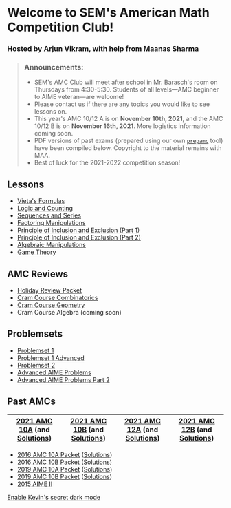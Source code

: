 # Welcome to SEM's American Math Competition Club!

### Hosted by Arjun Vikram, with help from Maanas Sharma

>  ### Announcements:
>
> - SEM's AMC Club will meet after school in Mr. Barasch's room on Thursdays from 4:30-5:30. Students of all levels—AMC beginner to AIME veteran—are welcome!
> - Please contact us if there are any topics you would like to see lessons on.
> - This year's AMC 10/12 A is on **November 10th, 2021**, and the AMC 10/12 B is on **November 16th, 2021**. More logistics information coming soon.
> - PDF versions of past exams (prepared using our own [`prepamc`](https://github.com/arjvik/prepamc) tool) have been compiled below. Copyright to the material remains with MAA.
> - Best of luck for the 2021-2022 competition season!


## Lessons

- [Vieta's Formulas](VietasFormulas.pdf)
- [Logic and Counting](LogicCombinatorics.pdf)
- [Sequences and Series](SequencesSeries.pdf)
- [Factoring Manipulations](FactoringManipulations.pdf)
- [Principle of Inclusion and Exclusion (Part 1)](PIEPart1.pdf)
- [Principle of Inclusion and Exclusion (Part 2)](PIEPart2.pdf)
- [Algebraic Manipulations](AlgebraicManipulations.pdf)
- [Game Theory](GameTheory.pdf)

## AMC Reviews

- [Holiday Review Packet](Holiday-Review.pdf)
- [Cram Course Combinatorics](Cram-Course-Combinatorics.pdf)
- [Cram Course Geometry](Cram-Course-Geometry.pdf)
- Cram Course Algebra (coming soon)

## Problemsets

- [Problemset 1](Problemset1.pdf)
- [Problemset 1 Advanced](Problemset1Advanced.pdf)
- [Problemset 2](Problemset2.pdf)
- [Advanced AIME Problems](Week2Advanced.pdf)
- [Advanced AIME Problems Part 2](AdvancedAIMEProblemsPart2.pdf)

## Past AMCs

| [2021 AMC 10A](Exams/2021-AMC-10A.pdf) (and [Solutions](https://artofproblemsolving.com/wiki/index.php/2021_AMC_10A_Problems)) | [2021 AMC 10B](Exams/2021-AMC-10B.pdf) (and [Solutions](https://artofproblemsolving.com/wiki/index.php/2021_AMC_10B_Problems)) | [2021 AMC 12A](Exams/2021-AMC-12A.pdf) (and [Solutions](https://artofproblemsolving.com/wiki/index.php/2021_AMC_12A_Problems)) | [2021 AMC 12B](Exams/2021-AMC-12A.pdf) (and [Solutions](https://artofproblemsolving.com/wiki/index.php/2021_AMC_12B_Problems)) |
| ------------------------------------------------------------ | ------------------------------------------------------------ | ------------------------------------------------------------ | ------------------------------------------------------------ |

- [2016 AMC 10A Packet](2016-10A.pdf) ([Solutions](https://artofproblemsolving.com/wiki/index.php/2016_AMC_10A_Problems))
- [2016 AMC 10B Packet](2016-10B.pdf) ([Solutions](https://artofproblemsolving.com/wiki/index.php/2016_AMC_10B_Problems))
- [2019 AMC 10A Packet](2019-10A.pdf) ([Solutions](https://artofproblemsolving.com/wiki/index.php/2019_AMC_10A_Problems))
- [2019 AMC 10B Packet](2019-10B.pdf) ([Solutions](https://artofproblemsolving.com/wiki/index.php/2019_AMC_10B_Problems))
- [2015 AIME II](2015-AIME-2.pdf)



<a id="darkmode" href="javascript:void((document.body.style.backgroundColor='#111')+(window.darkmode.remove()))">Enable Kevin's secret dark mode</a>
